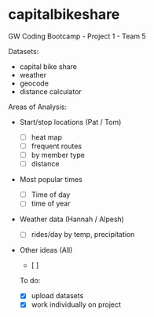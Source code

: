 # capitalbikeshare
GW Coding Bootcamp - Project 1 - Team 5 

Datasets:
* capital bike share 
* weather
* geocode
* distance calculator

Areas of Analysis:
* Start/stop locations (Pat / Tom)
  - [ ] heat map
  - [ ] frequent routes
  - [ ] by member type
  - [ ] distance
* Most popular times
  - [ ] Time of day
  - [ ] time of year
* Weather data (Hannah / Alpesh)
  - [ ] rides/day by temp, precipitation 
* Other ideas (All)
  - [ ]  

  
  
  To do:
    - [x] upload datasets
    - [x] work individually on project
